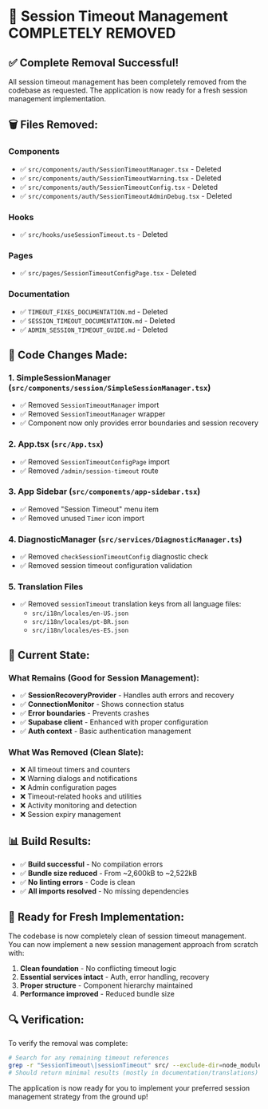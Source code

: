 # 🧹 Session Timeout Management COMPLETELY REMOVED

## ✅ **Complete Removal Successful!**

All session timeout management has been completely removed from the codebase as requested. The application is now ready for a fresh session management implementation.

## 🗑️ **Files Removed:**

### **Components**
- ✅ `src/components/auth/SessionTimeoutManager.tsx` - Deleted
- ✅ `src/components/auth/SessionTimeoutWarning.tsx` - Deleted
- ✅ `src/components/auth/SessionTimeoutConfig.tsx` - Deleted
- ✅ `src/components/auth/SessionTimeoutAdminDebug.tsx` - Deleted

### **Hooks**
- ✅ `src/hooks/useSessionTimeout.ts` - Deleted

### **Pages**
- ✅ `src/pages/SessionTimeoutConfigPage.tsx` - Deleted

### **Documentation**
- ✅ `TIMEOUT_FIXES_DOCUMENTATION.md` - Deleted
- ✅ `SESSION_TIMEOUT_DOCUMENTATION.md` - Deleted
- ✅ `ADMIN_SESSION_TIMEOUT_GUIDE.md` - Deleted

## 🔧 **Code Changes Made:**

### **1. SimpleSessionManager** (`src/components/session/SimpleSessionManager.tsx`)
- ✅ Removed `SessionTimeoutManager` import
- ✅ Removed `SessionTimeoutManager` wrapper
- ✅ Component now only provides error boundaries and session recovery

### **2. App.tsx** (`src/App.tsx`)
- ✅ Removed `SessionTimeoutConfigPage` import
- ✅ Removed `/admin/session-timeout` route

### **3. App Sidebar** (`src/components/app-sidebar.tsx`)
- ✅ Removed "Session Timeout" menu item
- ✅ Removed unused `Timer` icon import

### **4. DiagnosticManager** (`src/services/DiagnosticManager.ts`)
- ✅ Removed `checkSessionTimeoutConfig` diagnostic check
- ✅ Removed session timeout configuration validation

### **5. Translation Files**
- ✅ Removed `sessionTimeout` translation keys from all language files:
  - `src/i18n/locales/en-US.json`
  - `src/i18n/locales/pt-BR.json`
  - `src/i18n/locales/es-ES.json`

## 🎯 **Current State:**

### **What Remains (Good for Session Management):**
- ✅ **SessionRecoveryProvider** - Handles auth errors and recovery
- ✅ **ConnectionMonitor** - Shows connection status
- ✅ **Error boundaries** - Prevents crashes
- ✅ **Supabase client** - Enhanced with proper configuration
- ✅ **Auth context** - Basic authentication management

### **What Was Removed (Clean Slate):**
- ❌ All timeout timers and counters
- ❌ Warning dialogs and notifications
- ❌ Admin configuration pages
- ❌ Timeout-related hooks and utilities
- ❌ Activity monitoring and detection
- ❌ Session expiry management

## 📊 **Build Results:**
- ✅ **Build successful** - No compilation errors
- ✅ **Bundle size reduced** - From ~2,600kB to ~2,522kB
- ✅ **No linting errors** - Code is clean
- ✅ **All imports resolved** - No missing dependencies

## 🚀 **Ready for Fresh Implementation:**

The codebase is now completely clean of session timeout management. You can now implement a new session management approach from scratch with:

1. **Clean foundation** - No conflicting timeout logic
2. **Essential services intact** - Auth, error handling, recovery
3. **Proper structure** - Component hierarchy maintained
4. **Performance improved** - Reduced bundle size

## 🔍 **Verification:**

To verify the removal was complete:
```bash
# Search for any remaining timeout references
grep -r "SessionTimeout\|sessionTimeout" src/ --exclude-dir=node_modules
# Should return minimal results (mostly in documentation/translations)
```

The application is now ready for you to implement your preferred session management strategy from the ground up!

